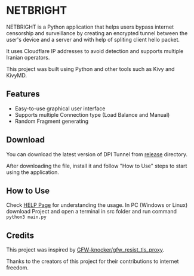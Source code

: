 # NETBRIGHT

NETBRIGHT is a Python application that helps users bypass internet censorship and surveillance by creating an encrypted tunnel between the user's device and a server and with help of spliting client hello packet. 

It uses Cloudflare IP addresses to avoid detection and supports multiple Iranian operators.

This project was built using Python and other tools such as Kivy and KivyMD.

## Features

* Easy-to-use graphical user interface
* Supports multiple Connection type (Load Balance and Manual)
* Random Fragment generating

## Download
You can download the latest version of DPI Tunnel from [release](https://github.com/yebekhe/NETBRIGHT/releases) directory. 

After downloading the file, install it and follow "How to Use" steps to start using the application.

## How to Use

Check [HELP Page](https://telegra.ph/%D8%A2%D9%85%D9%88%D8%B2%D8%B4-%D9%86%D8%B1%D9%85-%D8%A7%D9%81%D8%B2%D8%A7%D8%B1-NETBRIGHT-05-19) for understanding the usage.
In PC (Windows or Linux) download Project and open a terminal in src folder and run command `python3 main.py`

## Credits

This project was inspired by [GFW-knocker/gfw_resist_tls_proxy](https://github.com/GFW-knocker/gfw_resist_tls_proxy). 

Thanks to the creators of this project for their contributions to internet freedom.
